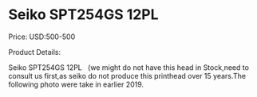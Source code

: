 # Seiko SPT254GS 12PL

Price: USD:500-500

Product Details:

Seiko SPT254GS 12PL   (we might do not have this head in Stock,need to consult us first,as seiko do not produce this printhead over 15 years.The following photo were take in earlier 2019.
